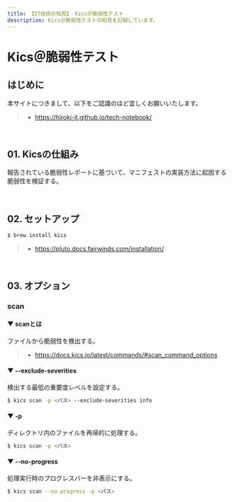 ```yaml
---
title: 【IT技術の知見】 Kics＠脆弱性テスト
description: Kics＠脆弱性テストの知見を記録しています。
---
```


# Kics＠脆弱性テスト

## はじめに

本サイトにつきまして、以下をご認識のほど宜しくお願いいたします。

> - https://hiroki-it.github.io/tech-notebook/

<br>

## 01. Kicsの仕組み

報告されている脆弱性レポートに基づいて、マニフェストの実装方法に起因する脆弱性を検証する。

<br>

## 02. セットアップ

```bash
$ brew install kics
```

> - https://pluto.docs.fairwinds.com/installation/

<br>

## 03. オプション

### scan

#### ▼ scanとは

ファイルから脆弱性を検出する。

> - https://docs.kics.io/latest/commands/#scan_command_options

#### ▼ --exclude-severities

検出する最低の重要度レベルを設定する。

```bash
$ kics scan -p <パス> --exclude-severities info
```

#### ▼ -p

ディレクトリ内のファイルを再帰的に処理する。

```bash
$ kics scan -p <パス>
```

#### ▼ --no-progress

処理実行時のプログレスバーを非表示にする。

```bash
$ kics scan --no-progress -p <パス>
```

<br>
